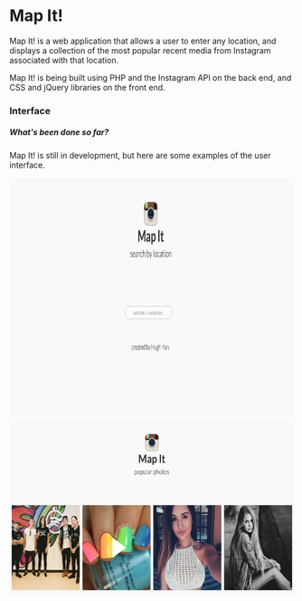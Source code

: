 # Map It! #

Map It! is a web application that allows a user to enter any location, and displays a collection of the most popular recent media from Instagram associated with that location.

Map It! is being built using PHP and the Instagram API on the back end, and CSS and jQuery libraries on the front end.

### Interface ###

##### What's been done so far? #####

Map It! is still in development, but here are some examples of the user interface.

<img src="assets/img/search.png" width="750px" height="420px">
<img src="assets/img/popular.png" width="750px" height="310px">